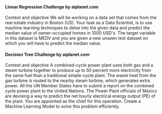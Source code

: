 #### Linear Regression Challenge by aiplanet.com

Context and objective
We will be working on a data set that comes from the real estate industry in Boston (US). Your task as a Data Scientist, is to use machine learning techniques to delve into the 
given data and predict the median value of owner-occupied homes in 1000 USD's. 
The target variable in this dataset is MEDV and you are given a new unseen test dataset on which you will have to predict the median value.

#### Decision Tree Challenge by aiplanet.com

Context and objective
A combined-cycle power plant uses both gas and a steam turbine together to produce up to 50 percent more electricity from the same fuel than a traditional simple-cycle plant. The waste heat from the gas turbine is routed to the nearby steam turbine, which generates extra power.
All the UN Member States have to submit a report on the combined cycle power plant to the United Nations. The Power Plant officials of Mexico are devising a way to predict the net hourly electrical energy output (PE) of the plant. You are appointed as the chief for this operation. Create a Machine Learning Model to solve this problem efficiently.
